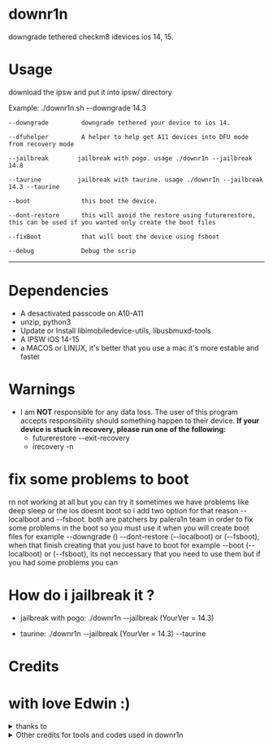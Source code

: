 # downr1n
downgrade tethered checkm8 idevices ios 14, 15.

# Usage

download the ipsw and put it into ipsw/ directory

Example: ./downr1n.sh --downgrade 14.3 

   
    --downgrade         downgrade tethered your device to ios 14.
   
    --dfuhelper         A helper to help get A11 devices into DFU mode from recovery mode
   
    --jailbreak        jailbreak with pogo. usage ./downr1n --jailbreak 14.8 
   
    --taurine          jailbreak with taurine. usage ./downr1n --jailbreak 14.3 --taurine
   
    --boot              this boot the device.
   
    --dont-restore      this will avoid the restore using futurerestore, this can be used if you wanted only create the boot files
   
    --fixBoot           that will boot the device using fsboot
   
    --debug             Debug the scrip

---

# Dependencies
- A desactivated passcode on A10-A11 
- unzip, python3
- Update or Install libimobiledevice-utils, libusbmuxd-tools
- A IPSW iOS 14-15 
- a MACOS or LINUX, it's better that you use a mac it's more estable and faster

# Warnings
- I am **NOT** responsible for any data loss. The user of this program accepts responsibility should something happen to their device.
 **If your device is stuck in recovery, please run one of the following:**
   - futurerestore --exit-recovery
   - irecovery -n

# fix some problems to boot

rn not working at all but you can try it 
sometimes we have problems like deep sleep or the ios doesnt boot so i add two option for that reason --localboot and --fsboot. both are patchers by palera1n team in order to fix some problems in the boot so you must use it when you will create boot files for example --downgrade () --dont-restore (--localboot) or (--fsboot), when that finish creating that you just have to boot for example --boot (--localboot) or (--fsboot), its not neccessary that you need to use them but if you had some problems you can

# How do i jailbreak it ?

- jailbreak with pogo: ./downr1n --jailbreak (YourVer = 14.3) 

- taurine: ./downr1n --jailbreak (YourVer = 14.3) --taurine 

# Credits

# with love Edwin :)

<details><summary>thanks to</summary>
<p>

- [Edwin](https://github.com/edwin170) owner :)
 
</details>

<details><summary>Other credits for tools and codes used in downr1n</summary>

- [mineek](https://github.com/mineek/) because sunst0rm

- [exploit](https://github.com/exploit3dguy/) for asrpatcher

- [iSuns9](https://github.com/iSuns9/)

- [Nathan](https://github.com/verygenericname) for the ramdisk
    
- [m1sta](https://github.com/m1stadev) for [pyimg4](https://github.com/m1stadev/PyIMG4)

- [tihmstar](https://github.com/tihmstar) for [pzb](https://github.com/tihmstar/partialZipBrowser)/original [iBoot64Patcher](https://github.com/tihmstar/iBoot64Patcher)/original [liboffsetfinder64](https://github.com/tihmstar/liboffsetfinder64)/[img4tool](https://github.com/tihmstar/img4tool)

- [xerub](https://github.com/xerub) for [img4lib](https://github.com/xerub/img4lib) and [restored_external](https://github.com/xerub/sshrd) in the ramdisk

- [libimobiledevice](https://github.com/libimobiledevice) for several tools used in this project (irecovery, ideviceenterrecovery etc), and [nikias](https://github.com/nikias) for keeping it up to date

- [Ralp0045](https://github.com/Ralph0045/Kernel64Patcher) amazing dtree_patcher and kernel64patcher ;)

</p>
</details>
